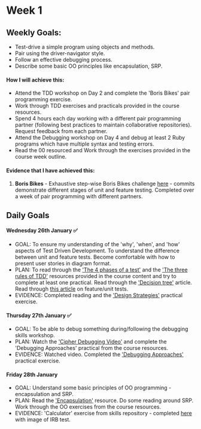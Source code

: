 # Week 1

## Weekly Goals:
- Test-drive a simple program using objects and methods.
- Pair using the driver-navigator style.
- Follow an effective debugging process.
- Describe some basic OO principles like encapsulation, SRP.

#### How I will achieve this:
- Attend the TDD workshop on Day 2 and complete the 'Boris Bikes' pair programming exercise.
- Work through TDD exercises and practicals provided in the course resources. 
- Spend 4 hours each day working with a different pair programming partner (following best practices to maintain collaborative repositories). Request feedback from each partner.
- Attend the Debugging workshop on Day 4 and debug at least 2 Ruby programs which have multiple syntax and testing errors.
- Read the 00 resourced and Work through the exercises provided in the course week outline.

#### Evidence that I have achieved this:
1. **Boris Bikes** - Exhaustive step-wise Boris Bikes challenge [here](https://github.com/SarahM55/boris_bikes.git) - commits demonstrate different stages of unit and feature testing. Completed over a week of pair programming with different partners.


## Daily Goals

#### Wednesday 26th January ✅
- GOAL: To ensure my understanding of the 'why', 'when', and 'how' aspects of Test Driven Development. To understand the difference between unit and feature tests. Become comfortable with how to present user stories in diagram format.
- PLAN: To read through the ['The 4 phases of a test'](https://thoughtbot.com/blog/four-phase-test) and the ['The three rules of TDD'](https://gist.github.com/R4wm/a0ea5cba323d945625141e0c98238c64) resources provided in the course content and try to complete at least one practical. Read through the ['Decision tree'](https://en.wikipedia.org/wiki/Decision_tree) article. Read through [this article](https://mixandgo.com/learn/ruby-on-rails/feature-vs-integration-vs-unit-tests) on feature/unit tests.
- EVIDENCE: Completed reading and the ['Design Strategies'](https://github.com/SarahM55/design_strategies_1.git) practical exercise.


#### Thursday 27th January ✅
- GOAL: To be able to debug something during/following the debugging skills workshop.
- PLAN: Watch the ['Cipher Debugging Video'](https://www.youtube.com/watch?v=wGdBqNGvBFY&ab_channel=MakersAcademy) and complete the 'Debugging Approaches' practical from the course resources.
- EVIDENCE: Watched video. Completed the ['Debugging Approaches'](https://github.com/SarahM55/Debugging-Approaches) practical exercise.


#### Friday 28th January
- GOAL: Understand some basic principles of OO programming - encapsulation and SRP.
- PLAN: Read the ['Encapsulation'](https://en.wikipedia.org/wiki/Encapsulation_%28computer_programming%29) resource. Do some reading around SRP. Work through the OO exercises from the course resources.
- EVIDENCE: 'Calculator' exercise from skills repository - completed [here](https://github.com/SarahM55/skills-workshops/tree/main/test_driven_development/oop_1) with image of IRB test.
